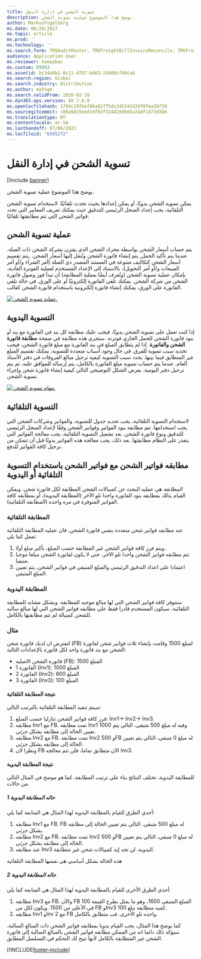 ```yaml
---
title: تسوية الشحن في إدارة النقل
description: يوضح هذا الموضوع عملية تسوية الشحن.
author: MarkusFogelberg
ms.date: 06/20/2017
ms.topic: article
ms.prod: ''
ms.technology: ''
ms.search.form: TMSAuditMaster, TMSFreightBillInvoiceReconcile, TMSFreightBillSummary, TMSFreightBillType, TMSFreightMatchReason, TMSFBDetailReconcile, TMSInvoiceTable,TMSInvoiceLineReconcile,TMSReconcileInvoice, TMSFreightBillDetail, TMSFreightBillTypeAssignment, TMSRejectInvoiceLine, TMSMiscellaneousCharge
audience: Application User
ms.reviewer: kamaybac
ms.custom: 89983
ms.assetid: bc34a9b1-0c11-4797-b463-25409cf98ca8
ms.search.region: Global
ms.search.industry: Distribution
ms.author: mafoge
ms.search.validFrom: 2016-02-28
ms.dyn365.ops.version: AX 7.0.0
ms.openlocfilehash: 1794c297bef86a62ff5dc24524332df07ea26f39
ms.sourcegitcommit: c08a9d19eed1df03f32442ddb65a2adf1473d3b6
ms.translationtype: HT
ms.contentlocale: ar-SA
ms.lasthandoff: 07/06/2021
ms.locfileid: "6345272"
---
```

# <a name="reconcile-freight-in-transportation-management"></a>تسوية الشحن في إدارة النقل

[!include [banner](../includes/banner.md)]

يوضح هذا الموضوع عملية تسوية الشحن.

يمكن تسوية الشحن يدويًا، أو يمكن إعدادها بحيث تحدث تلقائيًا. لاستخدام تسوية الشحن التلقائية، يجب إعداد السجل الرئيسي للتدقيق‬ حيث يمكنك تعريف المعايير التي تحدد فواتير الشحن التي تتم مطابقتها تلقائيًا.

## <a name="the-freight-reconciliation-process"></a>عملية تسوية الشحن

يتم حساب أسعار الشحن بواسطة محرك الشحن الذي يقترن بشركة الشحن ذات الصلة. عندما يتم تأكيد الحمل, يتم إنشاء فاتورة الشحن وتُنقل إليها أسعار الشحن. ,يتم تقسيم أسعار الشحن كتكاليف متنوعة في المستند المصدر ذي الصلة (أمر الشراء و/أو أمر المبيعات و/أو أمر التحويل)، بالاستناد إلى الإعداد المستخدم لعملية الفوترة العادية. بإمكان عملية تسوية الشحن (وتُعرف أيضًا بعملية المطابقة) أن تبدأ فور وصول فاتورة الشحن من شركة الشحن. يمكنك تلقي الفاتورة إلكترونيًا أو على الورق. في حالة تلقي الفاتورة على الورق، يمكنك إنشاء فاتورة إلكترونية باستخدام فاتورة الشحن كقالب.

[![عملية تسوية الشحن.](./media/freight-reconcilation-process.jpg)](./media/freight-reconcilation-process.jpg)

## <a name="manual-reconciliation"></a>التسوية اليدوية

إذا كنت تعمل على تسوية الشحن يدويًا، فيجب عليك مطابقة كل بند في الفاتورة مع بند أو بنود فاتورة الشحن للحمل الجاري فوترته. ستجري هذه مطابقة في صفحة **مطابقة فاتورة الشحن والفاتورة‬**. إذا لم يتطابق المبلغ في بند الفاتورة مع مبلغ فاتورة الشحن، فيجب تحديد سبب تسوية للفرق. في حال وجود أسباب متعددة للتسوية، يمكنك تقسيم المبلغ غير المتطابق فيما بينها. يحدد سبب التسوية كيفية ترحيل مبالغ الفروقات في دفتر الأستاذ العام. عندما يتم حساب تسوية مبلغ الفاتورة بالكامل، يتم إرساله للموافق عليه، ثم يتم ترحيل دفتر اليومية. يعرض الشكل التوضيحي التالي كيفية إنشاء فاتورة شحن وإجراء تسوية الشحن.

[![مهام تسوية الشحن.](./media/processflowforfreightreconciliation.jpg)](./media/processflowforfreightreconciliation.jpg)

## <a name="automatic-reconciliation"></a>التسوية التلقائية

لاستخدام التسوية التلقائية، يجب تحديد جدول للتسوية، والفواتير وشركات الشحن التي يجب استخدامها. تتم مطابقة بنود الفواتير وفواتير الشحن وفقًا لإعداد السجل الرئيسي للتدقيق‬ ونوع فاتورة الشحن. بعد تشغيل التسوية التلقائية، يجب معالجة الفواتير التي يتعذر على النظام مطابقتها. بعد ذلك، يجب معالجة هذه الفواتير يدويًا قبل أن تتمكن من ترحيل كافة الفواتير للدفع.

## <a name="match-freight-bills-with-freight-invoices-using-automatic-or-manual-reconciliation"></a>مطابقه فواتير الشحن مع فواتير الشحن باستخدام التسوية التلقائية أو اليدوية

*المطابقة* هي عمليه البحث عن كمبيالات الشحن المطابقة لكل فاتورة شحن. ويمكن القيام بذلك بمطابقه بنود الفاتورة واحدا تلو الآخر (المطابقة اليدوية)، أو بمطابقه كافة الفواتير المتوفرة في مره واحده (المطابقة التلقائية).

### <a name="auto-matching"></a>المطابقة التلقائية

عند مطابقه فواتير شحن متعددة بنفس فاتورة الشحن، فان عمليه المطابقة التلقائية تعمل كما يلي:

1. ويتم فرز كافة فواتير الشحن غير المطابقة حسب المبلغ، بأكبر مبلغ أولا.
1. تتم مطابقه فواتير الشحن واحدا تلو الآخر، حتى لا يكون لفاتورة الشحن مبلغا موجبا متبقيا.
1. اعتمادا علي اعداد التدقيق الرئيسي والمبلغ المتبقي في فواتير الشحن، يتم تعيين المبلغ المتبقي.

### <a name="manual-matching"></a>المطابقة اليدوية

ستتوفر كافة فواتير الشحن التي لها مبالغ موجبه للمطابقة. وبشكل مشابه للمطابقة التلقائية، سيكون المستخدم قادرا فقط علي مطابقه فواتير الشحن التي لها مبالغ سالبه للشحن كمبيالة لم تتم مطابقتها بالكامل.

### <a name="example"></a>مثال

لنفترض ان لديك فاتورة شحن (FB) لمبلغ 1500 وقامت بإنشاء ثلاث فواتير شحن لفاتورة الشحن مع بند فاتورة واحد لكل فاتورة بالإعدادات التالية:

- فاتورة الشحن الاصليه (FB): المبلغ 1500
- الفاتورة 1 (Inv1): المبلغ 1000
- الفاتورة 2 (Inv2): المبلغ 600
- الفاتورة 3 (Inv3): المبلغ 100

#### <a name="automatic-matching-result"></a>نتيجة المطابقة التلقائية

سيتم تنفيذ المطابقة التلقائية بالترتيب التالي:

1. فرز كافة فواتير الشحن تنازليا حسب المبلغ: Inv1-> Inv2-> Inv3.
1. مطابقه Inv1 مع FB. تمت مطابقه Inv1 1000 وفبه له مبلغ 500 متبقي، التالي يتم تعيين الحالة إلى مطابقه بشكل *جزئي*.
1. مطابقه Inv2 مع FB. تمت مطابقه Inv2 500 وFB له مبلغ 0 متبقي، التالي يتم تعيين الحالة إلى مطابقه بشكل *جزئي*.
1. ونظرا لان FB الآن متطابق تماما، فلن تتم معالجه Inv3.

#### <a name="manual-matching-result"></a>نتيجة المطابقة اليدوية

للمطابقة اليدوية، تختلف النتائج بناء علي ترتيب المطابقة، كما هو موضح في المثال التالي من حالات.

##### <a name="manual-matching-case-1"></a>حاله المطابقة اليدوية 1

أحدي الطرق للقيام بالمطابقة اليدوية لهذا المثال هي المتابعة كما يلي:

1. مطابقه Inv1 مع FB. FB له مبلغ 500 متبقي، التالي يتم تعيين الحالة إلى مطابقه بشكل *جزئي*.
1. مطابقه Inv2 مع FB. تمت مطابقه Inv2 500 وFB له مبلغ 0 متبقي، التالي يتم تعيين الحالة إلى مطابقه بشكل *جزئي*.
1. عند مطابقه Inv3 اليدوية، لن تجد إيه كمبيالات شحن غير متطابقة.

هذه الحالة بشكل أساسي هي نفسها المطابقة التلقائية

##### <a name="manual-matching-case-2"></a>حاله المطابقة اليدوية 2

أحدي الطرق الأخرى للقيام بالمطابقة اليدوية لهذا المثال هي المتابعة كما يلي:

1. مطابقه Inv3 مع FB. والآن FB المبلغ المتبقي 1600، وهو ما يمثل بطرح القيمة 100 في الأعلى من 1500. ويكون لكل من FB وInv3 كميه متطابقة تبلغ 100.
1. مطابقه Inv1 وInv 2 مع FB واحده تلو الأخرى. فب متطابق بالكامل.

كما يوضح هذا المثال، يجب القيام يدويا بمطابقه فواتير الشحن ذات المبالغ السالبة. سيؤكد ذلك دائما انه من الممكن مطابقه فواتير الشحن بالمبالغ السالبة إلى فاتورة الشحن غير المتطابقة بالكامل لأنها تتيح لك التحكم في التسلسل المطابق.


[!INCLUDE[footer-include](../../includes/footer-banner.md)]
